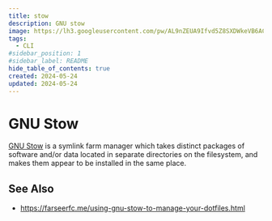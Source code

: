 ```yaml
---
title: stow
description: GNU stow
image: https://lh3.googleusercontent.com/pw/AL9nZEUA9Ifvd5Z8SXDWkeVB6AC4MPGwnXaL6kBXNPoXwOQQ2jOcZ1Jw_0p8TKK8C3ZX0e67_FOY15eDrm7aaXSQJcKtoUzC80SAQEHsaBy6qS2AqNNs5VUFNXBKm439y_1wkvmDl-PnL8ReojnIumNlEvOXBg=w800-no?authuser=0
tags:
  - CLI
#sidebar_position: 1
#sidebar_label: README
hide_table_of_contents: true
created: 2024-05-24
updated: 2024-05-24
---
```


# GNU Stow

[GNU Stow](https://www.gnu.org/software/stow/) is a symlink farm manager which takes distinct packages of software and/or data located in separate directories on the filesystem,
and makes them appear to be installed in the same place.

## See Also

- https://farseerfc.me/using-gnu-stow-to-manage-your-dotfiles.html
